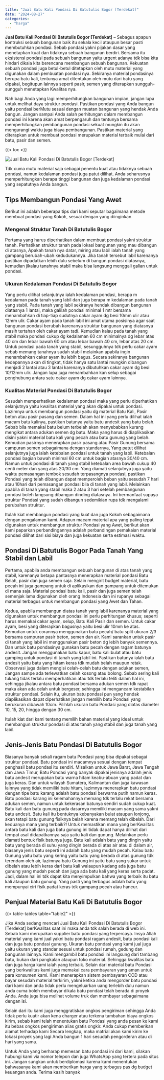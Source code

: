 ```yaml
---
title: "Jual Batu Kali Pondasi Di Batutulis Bogor [Terdekat]"
date: "2024-08-27"
categories: 
  - "harga"
---
```


**Jual Batu Kali Pondasi Di Batutulis Bogor \[Terdekat\]** – Sebagus apapun kontruksi sebuah bangunan baik itu sekala kecil ataupun besar pasti membutuhkan pondasi. Sebab pondasi yakni pijakan dasar yang menetapkan kuat dan tidaknya sebuah bangunan berdiri. Bersama itu eksistensi pondasi pada sebuah bangunan yaitu urgent adanya tdk bisa kita hindari dikala kita berencana membangun sebuah bangunan. Kekuatan sebuah pondasi juga betul-betul ditetapkan oleh mutu material yang digunakan dalam pembuatan pondasi nya. Sekiranya material pondasinya berupa batu kali, tentunya amat ditentukan oleh mutu dari batu yang dipakai, begitupun lainnya seperti pasir, semen yang diterapkan sungguh-sungguh menetapkan Kwalitas nya.

Nah bagi Anda yang lagi memperhitungkan bangunan impian, jangan lupa untuk melihat daya struktur pondasi. Pastikan pondasi yang Anda bangun yaitu pondasi berMutu sesuai dengan muatan bangunan yang hendak Anda bangun. Jangan sampai Anda salah perhitungan dalam membangun pondasi ini karena akan amat berpengaruh dan tentunya bersama memperhitungkan pembangunan pondasi sekuat mungkin itu akan mengurangi waktu juga biaya pembangunan. Pastikan material yang diterapkan untuk membuat pondasi merupakan material terbaik mulai dari batu, pasir dan semen.

{{< toc >}}

![Jual Batu Kali Pondasi Di Batutulis Bogor [Terdekat]](/images/jual-batu-kali-11.png)

Tdk cuma mutu material saja sebagai penentu kuat atau tidaknya sebuah pondasi, namun kedalaman pondasi juga patut dilihat. Anda seharusnya memperhitungkan berapa tinggi bangunan dan juga kedalaman pondasi yang sepatutnya Anda bangun.

## Tips Membangun Pondasi Yang Awet

Berikut ini adalah beberapa tips dari kami seputar bagaimana metode membuat pondasi yang Kokoh, sesuai dengan yang diinginkan.

### Mengenal Struktur Tanah Di Batutulis Bogor

Pertama yang harus diperhatikan dalam membuat pondasi yakni struktur tanah. Perhatikan struktur tanah pada lokasi bangunan yang mau dibangun di atasnya, Apakah tanah nya datar, miring atau labil ialah tanah yang gampang berubah-ubah kedudukannya. Jika tanah tersebut labil karenanya pastikan dipadatkan lebih dulu sebelum di bangun pondasi diatasnya, kemudian jikalau tanahnya stabil maka bisa langsung menggali galian untuk pondasi.

### Ukuran Kedalaman Pondasi Di Batutulis Bogor

Yang perlu dilihat selanjutnya ialah kedalaman pondasi, berapa m kedalaman pada tanah yang labil dan juga berapa m kedalaman pada tanah yang stabil. Pada tanah yang labil sekiranya hendak dibangun bangunan diatasnya 1 lantai, maka galilah pondasi minimal 1 mtr bersama menambahkan di tiap-tiap sudutnya cakar ayam dg besi 10mm ulir atau 12mm ulir. Cakar ayam pada tanah labil ini amat utama posisinya agar saat bangunan pondasi berubah karenanya struktur bangunan yang diatasnya masih tertahan oleh cakar ayam tadi. Kemudian kalau pada tanah yang stabil maka pondasi cukup dg kedalaman 60 cm minimalnya dg lebar atas 40 cm dan lebar bawah 60 cm atau lebar bawah 40 cm, lebar atas 20 cm. Untuk pondasi pada tanah yang stabil, sesungguhnya tdk perlu cakar ayam sebab memang tanahnya sudah stabil melainkan apabila ingin menambahkan cakar ayam itu lebih bagus. Secara sekiranya bangunan kedepannya akan di tingkat, tidak hanya satu lantai mungkin dibangun menjadi 2 lantai atau 3 lantai karenanya dibutuhkan cakar ayam dg besi 10/12mm ulir. Jangan lupa juga menambahkan kan selup sebagai penghubung antara satu cakar ayam dg cakar ayam lainnya.

### Kualitas Material Pondasi Di Batutulis Bogor

Sesudah memperhatikan kedalaman pondasi maka yang perlu diperhatikan selanjutnya yaitu kwalitas material yang akan dipakai untuk pondasi. Lazimnya untuk membangun pondasi yaitu dg material Batu Kali, Pasir beton atau pasir pasang dan semen. Dalam hal ini yang perlu dilihat ialah macam batu kalinya, pastikan batunya yaitu batu andesit yang batu belah. Sebab bila memakai batu belum terbelah akan menyebabkan kurang mengikat antara adukan semen dg batu. Maka yang harus di diaplikasikan disini yakni material batu kali yang pecah atau batu gunung yang belah. Kemudian pasirnya menerapkan pasir pasang atau Pasir Gunung bersama campuran semen sebagaimana dengan standarnya, Yang patut dilihat selanjutnya juga ialah ketebalan pondasi untuk tanah yang labil. Ketebalan pondasi bagian bawah minimal 60 cm untuk bagian atasnya 30/40 cm. Namun untuk pondasi di tanah yang stabil ketebalan area bawah cukup 40 centi meter dan yang atas 20/30 cm. Yang diamati selanjutnya juga yaitu waktu pemasangan tembok sesudah terpasangnya pondasi, pastikan Pondasi yang telah dibangun dapat memperoleh beban yaitu sesudah 7 hari atau 10hari dari pemasangan pondasi bila di tanah yang labil. Melainkan apabila di tanah yang stabil maka 2 atau 3 hari setelah pembangunan pondasi boleh langsung dibangun dinding diatasnya. Ini bermanfaat supaya struktur Pondasi yang sudah dibangun sedemikian rupa tdk mengalami perubahan struktur.

Itulah kiat membangun pondasi yang kuat dan juga Kokoh sebagaimana dengan pengalaman kami. Adapun macam material apa yang paling tepat digunakan untuk membangun struktur Pondasi yang Awet, berikut akan kami paparkan perbandingannya adalah perbandingan pemakaian material pondasi dilihat dari sisi biaya dan juga kekuatan serta estimasi waktu.

## Pondasi Di Batutulis Bogor Pada Tanah Yang Stabil dan Labil

Pertama, apabila anda membangun sebuah bangunan di atas tanah yang stabil, karenanya betapa pantasnya menerapkan material pondasi Batu Belah, pasir dan juga semen saja. Selain mengirit budget material, batu pecah ini juga gampang untuk di aplikasikan dan gampang untuk ditemukan di mana saja. Material pondasi batu kali, pasir dan juga semen telah semenjak lama digunakan oleh orang Indonesia dan ini rupanya sebagai material terbagus untuk membangun pondasi yang Awet dan Tahan.

Kedua, apabila membangun diatas tanah yang labil karenanya material yang digunakan untuk membangun pondasi ini perlu perhitungan khusus; seperti harus memakai cakar ayam, selup, Batu Kali Pasir dan semen. Untuk cakar ayam, besi yang diterapkan bagusnya yaitu besi ulir 10mm ke atas. Kemudian untuk corannya menggunakan batu pecah/ batu split ukuran 2/3 bersama campuran pasir beton, semen dan air. Kami sarankan untuk pasir di tanah yang labil ini menggunakan pasir beton dg lebih banyak semennya. Dan untuk batu pondasinya gunakan batu pecah dengan ragam batunya andesit. Jangan menggunakan batu kapur, batu kali bulat atau batu gamping untuk pondasi di tanah yang labil ini. Pastikan batunya ialah batu andesit yaitu batu yang hitam keras tdk mudah belah maupun retak. Observasi juga dalam mengisi celah-celah batu dengan adukan semen, Jangan sampe ada terlewatkan celah kosong atau bolong. Sebab sering kali tukang tidak terlalu memperhatikan atau tdk terlalu teliti dalam hal ini, sehingga jikalau antara batu pondasi bersama adukan semen tdk rapat maka akan ada celah untuk bergeser, sehingga ini mengancam kestabilan struktur pondasi. Selain itu, ukuran batu pondasi pun yang hendak diaplikasikan dapat diperhatikan jangan memilih batu Pondasi yang berukuran dibawah 10cm. Pilihlah ukuran batu Pondasi yang diatas diameter 10, 15, 20, hingga dengan 30 cm.

Itulah kiat dari kami tentang memilih bahan material yang ideal untuk membangun struktur pondasi di atas tanah yang stabil dan juga tanah yang labil.

## Jenis-Jenis Batu Pondasi Di Batutulis Bogor

Biasanya banyak sekali ragam batu Pondasi yang bisa dipakai sebagai struktur pondasi. Batu pondasi ini macamnya sesuai dengan tempat penghasil batu pondasi itu sendiri. Misalkan untuk Jawa Barat, Jawa Tengah dan Jawa Timur, Batu Pondasi yang banyak dipakai jenisnya adalah jenis batu andesit merupakan batu warna hitam keabu-abuan yang padat dan juga keras. Dan untuk wilayah Sumatera, Kalimantan dan juga kawasan lainnya yang tidak memiliki batu hitam, lazimnya menerapkan batu pondasi dengan tipe batu karang adalah batu pondasi berwarna putih namun keras. Batu pondasi karang ini kelemahannya memang tdk terlalu rekat bersama adukan semen, namun untuk kekerasan batunya sendiri sudah cukup kuat. Batu kali dan batu gunung pada dasarnya memiliki macam yang sama yakni batu andesit. Batu kali itu bentuknya kebanyakan bulat ataupun lonjong, akan tetapi batu gunung fisiknya belah karena memang telah dibelah. Dari keduanya mana yang terbaik?! Untuk memastikan mana yang berKwalitas antara batu kali dan juga batu gunung ini tidak dapat hanya dilihat dari tempat asal didapatkannya saja yaitu kali dan gunung. Melainkan perlu diamati bentuk fisik batunya juga. Batu kali adalah batu yang dingin yaitu batu yang berada di suhu yang dingin berada di atas air atau di dalam air, biasanya jenis batu seperti ini adalah batu yang mudah pecah. Kalau batu Gunung yaitu batu yang kering yaitu batu yang berada di atas gunung tdk terendam oleh air, lazimnya batu Gunung ini yaitu batu yang sukar untuk dibelah atau lebih keras dari batu kali walaupun kadang ada juga batu gunung yang mudah pecah dan juga ada batu kali yang keras serta padat. Jadi, dalam hal ini tdk dapat kita menyimpulkan bahwa yang terbaik itu batu kali ataupun batu gunung. Yang pasti yang terbagus adalah batu yang mempunyai ciri fisik padat keras tdk gampang pecah atau hancur.

## Penjual Material Batu Kali Di Batutulis Bogor

{{< table-tables table="table2" >}}

Jika Anda sedang mencari Jual Batu Kali Pondasi Di Batutulis Bogor \[Terdekat\] berKwalitas saat ini maka anda tdk salah berada di web ini. Sebab kami merupakan supplier batu pondasi yang terpercaya. Insya Allah material yang kami jual yakni batu pondasi ragam andesit, batu pondasi kali dan juga batu pondasi gunung. Ukuran batu pondasi yang kami jual juga yaitu ukuran yang standar sesuai untuk pondasi rumah, gedung dan bangunan lainnya. Kami mengambil batu pondasi ini langsung dari tambang batu, bukan dari pangkalan ataupun toko material. Sehingga kwalitas batu dan juga harga kami ialah yang terbaik. Selain dari material batu Pondasi yang berkwalitas kami juga memakai cara pembayaran yang aman untuk para konsumen kami. Kami menerapkan sistem pembayaran COD atau bayar sesudah material terkirim, yakni ketika anda mengorder batu pondasi dari kami dan anda tidak perlu mengeluarkan uang terlebih dulu namun anda cuma boleh membayar dikala batu pondasi telah berada di proyek Anda. Anda juga bisa melihat volume truk dan membayar sebagaimana dengan isi.

Selain dari itu kami juga menggratiskan ongkos pengiriman sehingga Anda tidak perlu kuatir akan kena charger atau terkena tambahan biaya ongkos kirim, sebab kami telah menentukan batu Pondasi yang anda pesan ke kami itu bebas ongkos pengiriman alias gratis ongkir. Anda cukup memberikan alamat terhadap kami Secara lengkap, maka matrial akan kami kirim ke lokasi proyek yang lagi Anda bangun 1 hari sesudah pengorderan atau di hari yang sama.

Untuk Anda yang berharap memesan batu pondasi ini dari kami, silakan hubungi kami via nomor telepon dan juga WhatsApp yang tertera pada situs ini. Jangan sungkan untuk berdiplomasi karena kami menentukan bahwasanya kami akan memberikan harga yang terbagus pas dg budget keuangan anda. Terima kasih banyak
